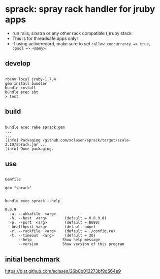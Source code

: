 # sprack: spray rack handler for jruby apps

* run rails, sinatra or any other rack compatible (j)ruby stack
* This is for threadsafe apps only!
* if using activerecord, make sure to set `:allow_concurrency => true, :pool => <many>` 


## develop

```

rbenv local jruby-1.7.4
gem install bundler
bundle install
bundle exec sbt
> test

```

## build

```

bundle exec rake sprack:gem
...
...
[info] Packaging /github.com/sclasen/sprack/target/scala-2.10/sprack.jar ...
[info] Done packaging.

```

## use

```

Gemfile

gem "sprack"


bundle exec sprack --help

0.0.9
  -a, --akkafile  <arg>
  -h, --host  <arg>        (default = 0.0.0.0)
  -p, --port  <arg>        (default = 8080)
  -healthport <arg>        (default none)
  -r, --rackfile  <arg>    (default = ./config.ru)
  -t, --timeout  <arg>     (default = 30)
      --help              Show help message
      --version           Show version of this program

```

## initial benchmark

https://gist.github.com/sclasen/26b0b013273bf9d564e9



